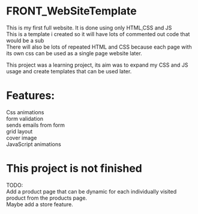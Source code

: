 # FRONT_WebSiteTemplate
This is my first full website. It is done using only HTML,CSS and JS  
This is a template i created so it will have lots of commented out code that would be a sub  
There will also be lots of repeated HTML and CSS because each page with its own css can be used as a single page website later.  
  
This project was a learning project, its aim was to expand my CSS and JS usage and create templates that can be used later.    
  
 # Features:  
Css animations  
form validation  
sends emails from form  
grid layout  
cover image  
JavaScript animations  


   
   # This project is not finished  
   TODO:   
   Add a product page that can be dynamic for each individually visited product from the products page.  
   Maybe add a store feature.
